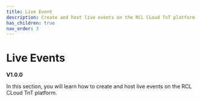 ```yaml
---
title: Live Event
description: Create and host live events on the RCL CLoud TnT platform.
has_children: true
nav_order: 3
---
```


# Live Events
**V1.0.0**

In this section, you will learn how to create and host live events on the RCL CLoud TnT platform.
